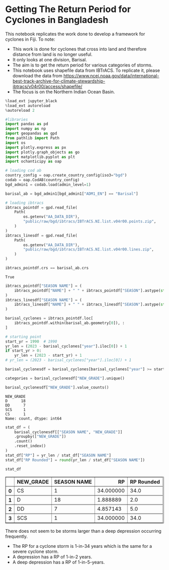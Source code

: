# Getting The Return Period for Cyclones in Bangladesh



This notebook replicates the work done to develop a framework for cyclones in Fiji. 
To note:
- This work is done for cyclones that cross into land and therefore distance from land is no longer useful.
- It only looks at one division, Barisal.
- The aim is to get the return period for various categories of storms.
- This notebook uses shapefile data from IBTrACS. To replicate it, please download the data from https://www.ncei.noaa.gov/data/international-best-track-archive-for-climate-stewardship-ibtracs/v04r00/access/shapefile/
- The focus is on the Northern Indian Ocean Basin.


```python
%load_ext jupyter_black
%load_ext autoreload
%autoreload 2
```



<script type="application/javascript" id="jupyter_black">
(function() {
    if (window.IPython === undefined) {
        return
    }
    var msg = "WARNING: it looks like you might have loaded " +
        "jupyter_black in a non-lab notebook with " +
        "`is_lab=True`. Please double check, and if " +
        "loading with `%load_ext` please review the README!"
    console.log(msg)
    alert(msg)
})()
</script>




```python
#libraries
import pandas as pd
import numpy as np
import geopandas as gpd
from pathlib import Path
import os
import plotly.express as px
import plotly.graph_objects as go
import matplotlib.pyplot as plt
import ochanticipy as oap
```


```python
# loading cod ab
country_config = oap.create_country_config(iso3="bgd")
codab = oap.CodAB(country_config)
bgd_admin1 = codab.load(admin_level=1)
```


```python
barisal_ab = bgd_admin1[bgd_admin1["ADM1_EN"] == "Barisal"]
```


```python
# loading ibtracs
ibtracs_pointdf = gpd.read_file(
    Path(
        os.getenv("AA_DATA_DIR"),
        "public/raw/bgd/ibtracs/IBTrACS.NI.list.v04r00.points.zip",
    )
)
ibtracs_linesdf = gpd.read_file(
    Path(
        os.getenv("AA_DATA_DIR"),
        "public/raw/bgd/ibtracs/IBTrACS.NI.list.v04r00.lines.zip",
    )
)
```


```python
ibtracs_pointdf.crs == barisal_ab.crs
```




    True




```python
ibtracs_pointdf["SEASON NAME"] = (
    ibtracs_pointdf["NAME"] + " " + ibtracs_pointdf["SEASON"].astype(str)
)
ibtracs_linesdf["SEASON NAME"] = (
    ibtracs_linesdf["NAME"] + " " + ibtracs_linesdf["SEASON"].astype(str)
)
```


```python
barisal_cyclones = ibtracs_pointdf.loc[
    ibtracs_pointdf.within(barisal_ab.geometry[0]), :
]
```


```python
# starting point
start_yr = 1990  # 1990
yr_len = (2023 - barisal_cyclones["year"].iloc[0]) + 1
if start_yr > 0:
    yr_len = (2023 - start_yr) + 1
# yr_len = (2023 - barisal_cyclones["year"].iloc[0]) + 1
```


```python
barisal_cyclonesdf = barisal_cyclones[barisal_cyclones["year"] >= start_yr]
```


```python
categories = barisal_cyclonesdf["NEW_GRADE"].unique()
```


```python
barisal_cyclonesdf["NEW_GRADE"].value_counts()
```




    NEW_GRADE
    D      18
    DD      7
    SCS     1
    CS      1
    Name: count, dtype: int64




```python
stat_df = (
    barisal_cyclonesdf[["SEASON NAME", "NEW_GRADE"]]
    .groupby(["NEW_GRADE"])
    .count()
    .reset_index()
)
stat_df["RP"] = yr_len / stat_df["SEASON NAME"]
stat_df["RP Rounded"] = round(yr_len / stat_df["SEASON NAME"])

stat_df
```




<div>
<style scoped>
    .dataframe tbody tr th:only-of-type {
        vertical-align: middle;
    }

    .dataframe tbody tr th {
        vertical-align: top;
    }

    .dataframe thead th {
        text-align: right;
    }
</style>
<table border="1" class="dataframe">
  <thead>
    <tr style="text-align: right;">
      <th></th>
      <th>NEW_GRADE</th>
      <th>SEASON NAME</th>
      <th>RP</th>
      <th>RP Rounded</th>
    </tr>
  </thead>
  <tbody>
    <tr>
      <th>0</th>
      <td>CS</td>
      <td>1</td>
      <td>34.000000</td>
      <td>34.0</td>
    </tr>
    <tr>
      <th>1</th>
      <td>D</td>
      <td>18</td>
      <td>1.888889</td>
      <td>2.0</td>
    </tr>
    <tr>
      <th>2</th>
      <td>DD</td>
      <td>7</td>
      <td>4.857143</td>
      <td>5.0</td>
    </tr>
    <tr>
      <th>3</th>
      <td>SCS</td>
      <td>1</td>
      <td>34.000000</td>
      <td>34.0</td>
    </tr>
  </tbody>
</table>
</div>



There does not seem to be storms larger than a deep depression occurring frequently.

- The RP for a cyclone storm is 1-in-34 years which is the same for a severe cyclone storm.
- A depression has a RP of 1-in-2 years.
- A deep depression has a RP of 1-in-5-years.
